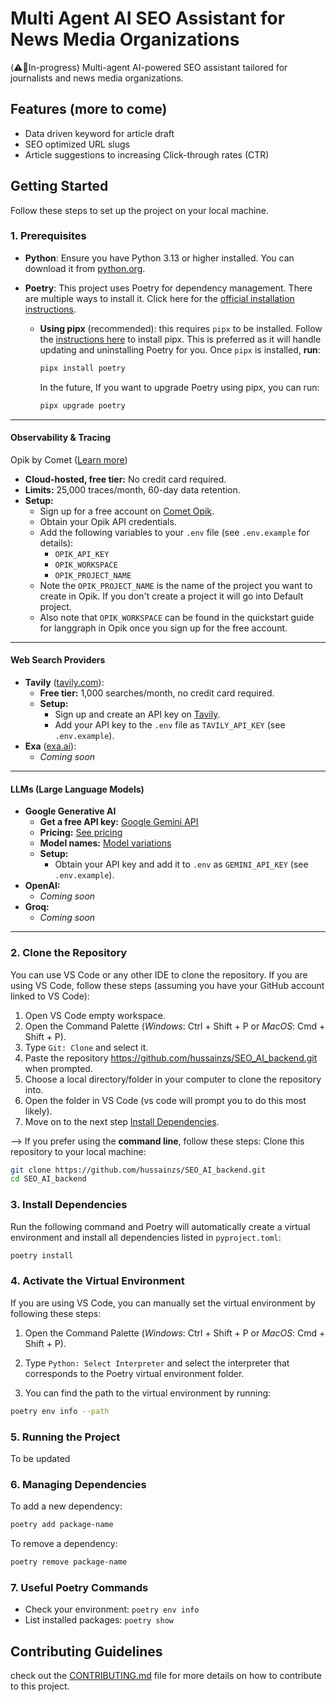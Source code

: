# Multi Agent AI SEO Assistant for News Media Organizations

(⚠️🔨In-progress) Multi-agent AI-powered SEO assistant tailored for journalists and news media organizations. 

## Features (more to come)

- Data driven keyword for article draft
- SEO optimized URL slugs
- Article suggestions to increasing Click-through rates (CTR)

## Getting Started

Follow these steps to set up the project on your local machine.

### 1. Prerequisites

- **Python**: Ensure you have Python 3.13 or higher installed. You can download it from [python.org](https://www.python.org/downloads/).
- **Poetry**: This project uses Poetry for dependency management. There are multiple ways to install it. Click here for the [official installation instructions](https://python-poetry.org/docs/).

  - **Using pipx** (recommended): this requires `pipx` to be installed. Follow the [instructions here](https://pipx.pypa.io/stable/installation/) to install pipx. This is preferred as it will handle updating and uninstalling Poetry for you. Once `pipx` is installed, **run**:

    ```bash
    pipx install poetry
    ```
    In the future, If you want to upgrade Poetry using pipx, you can run:

    ```bash
    pipx upgrade poetry
    ```

---

#### **Observability & Tracing**
  Opik by Comet ([Learn more](https://www.comet.com/site/products/opik/))  
  - **Cloud-hosted, free tier:** No credit card required.  
  - **Limits:** 25,000 traces/month, 60-day data retention.  
  - **Setup:**  
    - Sign up for a free account on [Comet Opik](https://www.comet.com/site/products/opik/).
    - Obtain your Opik API credentials.
    - Add the following variables to your `.env` file (see `.env.example` for details):  
      - `OPIK_API_KEY`
      - `OPIK_WORKSPACE`
      - `OPIK_PROJECT_NAME`
    - Note the `OPIK_PROJECT_NAME` is the name of the project you want to create in Opik. If you don't create a project it will go into Default project.
    - Also note that `OPIK_WORKSPACE` can be found in the quickstart guide for langgraph in Opik once you sign up for the free account.
---

#### **Web Search Providers**

- **Tavily** ([tavily.com](https://tavily.com)):  
  - **Free tier:** 1,000 searches/month, no credit card required.  
  - **Setup:**  
    - Sign up and create an API key on [Tavily](https://tavily.com).
    - Add your API key to the `.env` file as `TAVILY_API_KEY` (see `.env.example`).
- **Exa** ([exa.ai](https://exa.ai/)):  
  - *Coming soon*

---

#### **LLMs (Large Language Models)**

- **Google Generative AI**  
  - **Get a free API key:** [Google Gemini API](https://ai.google.dev/gemini-api/docs/api-key)  
  - **Pricing:** [See pricing](https://ai.google.dev/gemini-api/docs/pricing)  
  - **Model names:** [Model variations](https://ai.google.dev/gemini-api/docs/models#model-variations)  
  - **Setup:**  
    - Obtain your API key and add it to `.env` as `GEMINI_API_KEY` (see `.env.example`).
- **OpenAI:**  
  - *Coming soon*
- **Groq:**  
  - *Coming soon*

---

### 2. Clone the Repository

You can use VS Code or any other IDE to clone the repository. If you are using VS Code, follow these steps (assuming you have your GitHub account linked to VS Code):
1. Open VS Code empty workspace.
2. Open the Command Palette (_Windows_: Ctrl + Shift + P or _MacOS_: Cmd + Shift + P).
3. Type `Git: Clone` and select it.
4. Paste the repository https://github.com/hussainzs/SEO_AI_backend.git when prompted.
5. Choose a local directory/folder in your computer to clone the repository into.
6. Open the folder in VS Code (vs code will prompt you to do this most likely).
7. Move on to the next step [Install Dependencies](#3-install-dependencies).


--> If you prefer using the **command line**, follow these steps:
Clone this repository to your local machine:

```bash
git clone https://github.com/hussainzs/SEO_AI_backend.git
cd SEO_AI_backend
```

### 3. Install Dependencies

Run the following command and Poetry will automatically create a virtual environment and install all dependencies listed in `pyproject.toml`:

```bash
poetry install
```

### 4. Activate the Virtual Environment

If you are using VS Code, you can manually set the virtual environment by following these steps:
1. Open the Command Palette (_Windows_: Ctrl + Shift + P or _MacOS_: Cmd + Shift + P).

2. Type `Python: Select Interpreter` and select the interpreter that corresponds to the Poetry virtual environment folder.
3. You can find the path to the virtual environment by running:

```bash
poetry env info --path
```
### 5. Running the Project

To be updated

### 6. Managing Dependencies

To add a new dependency:

```bash
poetry add package-name
```

To remove a dependency:

```bash
poetry remove package-name
```

### 7. Useful Poetry Commands

- Check your environment: `poetry env info`
- List installed packages: `poetry show`

## Contributing Guidelines

check out the [CONTRIBUTING.md](CONTRIBUTING.md) file for more details on how to contribute to this project.

